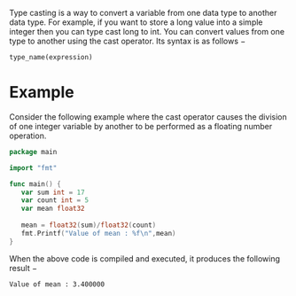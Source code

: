Type casting is a way to convert a variable from one data type to another data type. For example, if you want to store a long value into a simple integer then you can type cast long to int. You can convert values from one type to another using the cast operator. Its syntax is as follows −

`type_name(expression)`

# Example

Consider the following example where the cast operator causes the division of one integer variable by another to be performed as a floating number operation.

```go
package main

import "fmt"

func main() {
   var sum int = 17
   var count int = 5
   var mean float32
   
   mean = float32(sum)/float32(count)
   fmt.Printf("Value of mean : %f\n",mean)
}
```

When the above code is compiled and executed, it produces the following result −

`Value of mean : 3.400000`


